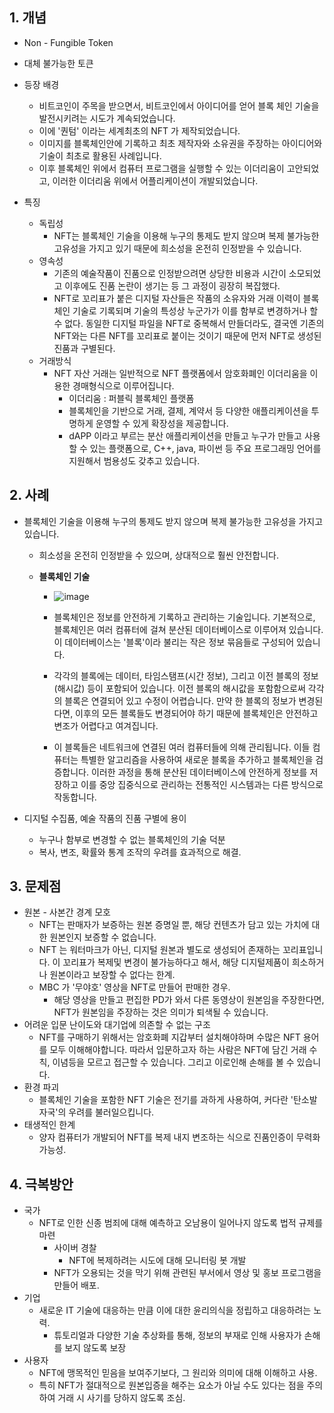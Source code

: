 
## 1. 개념
- Non - Fungible Token
- 대체 불가능한 토큰

- 등장 배경
	- 비트코인이 주목을 받으면서, 비트코인에서 아이디어를 얻어 블록 체인 기술을 발전시키려는 시도가 계속되었습니다.
	- 이에 '퀀텀' 이라는 세계최초의 NFT 가 제작되었습니다.
	- 이미지를 블록체인안에 기록하고 최초 제작자와 소유권을 주장하는 아이디어와 기술이 최초로 활용된 사례입니다.
	- 이후 블록체인 위에서 컴퓨터 프로그램을 실행할 수 있는 이더리움이 고안되었고, 이러한 이더리움 위에서 어플리케이션이 개발되었습니다. 

- 특징
	- 독립성
		- NFT는 블록체인 기술을 이용해 누구의 통제도 받지 않으며 복제 불가능한 고유성을 가지고 있기 때문에 희소성을 온전히 인정받을 수 있습니다.
	- 영속성
		- 기존의 예술작품이 진품으로 인정받으려면 상당한 비용과 시간이 소모되었고 이후에도 진품 논란이 생기는 등 그 과정이 굉장히 복잡했다. 
		- NFT로 꼬리표가 붙은 디지털 자산들은 작품의 소유자와 거래 이력이 블록체인 기술로 기록되며 기술의 특성상 누군가가 이를 함부로 변경하거나 할 수 없다. 동일한 디지털 파일을 NFT로 중복해서 만들더라도, 결국엔 기존의 NFT와는 다른 NFT를 꼬리표로 붙이는 것이기 때문에 먼저 NFT로 생성된 진품과 구별된다.
	- 거래방식
		- NFT 자산 거래는 일반적으로 NFT 플랫폼에서 암호화폐인 이더리움을 이용한 경매형식으로 이루어집니다. 
			- 이더리움 : 퍼블릭 블록체인 플랫폼
			- 블록체인을 기반으로 거래, 결제, 계약서 등 다양한 애플리케이션을 투명하게 운영할 수 있게 확장성을 제공합니다.
			- dAPP 이라고 부르는 분산 애플리케이션을 만들고 누구가 만들고 사용할 수 있는 플랫폼으로, C++, java, 파이썬 등 주요 프로그래밍 언어를 지원해서 범용성도 갖추고 있습니다. 
## 2. 사례
- 블록체인 기술을 이용해 누구의 통제도 받지 않으며 복제 불가능한 고유성을 가지고 있습니다.
	- 희소성을 온전히 인정받을 수 있으며, 상대적으로 훨씬 안전합니다.

	- **블록체인 기술**
   		- ![image](https://github.com/IT-is-trandy/IT-trand-study/assets/108053947/8047d128-27a0-49af-99a9-466f431fd8bc)

 		- 블록체인은 정보를 안전하게 기록하고 관리하는 기술입니다. 기본적으로, 블록체인은 여러 컴퓨터에 걸쳐 분산된 데이터베이스로 이루어져 있습니다. 이 데이터베이스는 '블록'이라 불리는 작은 정보 묶음들로 구성되어 있습니다.

		- 각각의 블록에는 데이터, 타임스탬프(시간 정보), 그리고 이전 블록의 정보(해시값) 등이 포함되어 있습니다. 이전 블록의 해시값을 포함함으로써 각각의 블록은 연결되어 있고 수정이 어렵습니다. 만약 한 블록의 정보가 변경된다면, 이후의 모든 블록들도 변경되어야 하기 때문에 블록체인은 안전하고 변조가 어렵다고 여겨집니다.

		- 이 블록들은 네트워크에 연결된 여러 컴퓨터들에 의해 관리됩니다. 이들 컴퓨터는 특별한 알고리즘을 사용하여 새로운 블록을 추가하고 블록체인을 검증합니다. 이러한 과정을 통해 분산된 데이터베이스에 안전하게 정보를 저장하고 이를 중앙 집중식으로 관리하는 전통적인 시스템과는 다른 방식으로 작동합니다.

- 디지털 수집품, 예술 작품의 진품 구별에 용이
	- 누구나 함부로 변경할 수 없는 블록체인의 기술 덕분
	- 복사, 변조, 확률와 통계 조작의 우려를 효과적으로 해결.



## 3. 문제점
- 원본 - 사본간 경계 모호
	- NFT는 판매자가 보증하는 원본 증명일 뿐, 해당 컨텐츠가 담고 있는 가치에 대한 원본인지 보증할 수 없습니다. 
	- NFT 는 워터마크가 아닌, 디지털 원본과 별도로 생성되어 존재하는 꼬리표입니다. 이 꼬리표가 복제및 변경이 불가능하다고 해서, 해당 디지털제품이 희소하거나 원본이라고 보장할 수 없다는 한계.
	- MBC 가  '무야호' 영상을 NFT로 만들어 판매한 경우.
		- 해당 영상을 만들고 편집한 PD가 와서 다른 동영상이 원본임을 주장한다면, NFT가 원본임을 주장하는 것은 의미가 퇴색될 수 있습니다.
- 어려운 입문 난이도와 대기업에 의존할 수 없는 구조
	- NFT를 구매하기 위해서는 암호화폐 지갑부터 설치해야하며 수많은 NFT 용어를 모두 이해해야합니다. 따라서 입문하고자 하는 사람은 NFT에 담긴 거래 수칙, 이념등을 모르고 접근할 수 있습니다. 그리고 이로인해 손해를 볼 수 있습니다.
- 환경 파괴
	- 블록체인 기술을 포함한 NFT 기술은 전기를 과하게 사용하여, 커다란 '탄소발자국'의 우려를 불러일으킵니다. 
- 태생적인 한계
	- 양자 컴퓨터가 개발되어 NFT를 복제 내지 변조하는 식으로 진품인증이 무력화 가능성. 
## 4. 극복방안
- 국가
	- NFT로 인한 신종 범죄에 대해 예측하고 오남용이 일어나지 않도록 법적 규제를 마련
		- 사이버 경찰
			- NFT에 복제하려는 시도에 대해 모니터링 봇 개발
		- NFT가 오용되는 것을 막기 위해 관련된 부서에서 영상 및 홍보 프로그램을 만들어 배포.
- 기업
	- 새로운 IT 기술에 대응하는 만큼 이에 대한 윤리의식을 정립하고 대응하려는 노력.
		- 튜토리얼과 다양한 기술 추상화를 통해, 정보의 부재로 인해 사용자가 손해를 보지 않도록 보장
- 사용자
	- NFT에 맹목적인 믿음을 보여주기보다, 그 원리와 의미에 대해 이해하고 사용.
	- 특히 NFT가 절대적으로 원본입증을 해주는 요소가 아닐 수도 있다는 점을 주의하여 거래 시 사기를 당하지 않도록 조심.

